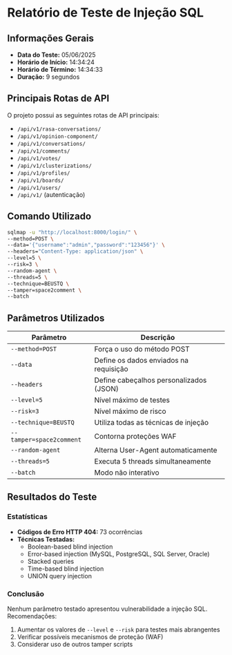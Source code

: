 # Relatório de Teste de Injeção SQL

## Informações Gerais

- **Data do Teste:** 05/06/2025
- **Horário de Início:** 14:34:24
- **Horário de Término:** 14:34:33
- **Duração:** 9 segundos

## Principais Rotas de API

O projeto possui as seguintes rotas de API principais:

- `/api/v1/rasa-conversations/`
- `/api/v1/opinion-component/`
- `/api/v1/conversations/`
- `/api/v1/comments/`
- `/api/v1/votes/`
- `/api/v1/clusterizations/`
- `/api/v1/profiles/`
- `/api/v1/boards/`
- `/api/v1/users/`
- `/api/v1/` (autenticação)

## Comando Utilizado

```bash
sqlmap -u "http://localhost:8000/login/" \
--method=POST \
--data='{"username":"admin","password":"123456"}' \
--headers="Content-Type: application/json" \
--level=5 \
--risk=3 \
--random-agent \
--threads=5 \
--technique=BEUSTQ \
--tamper=space2comment \
--batch
```

## Parâmetros Utilizados

| Parâmetro                | Descrição                               |
| ------------------------ | --------------------------------------- |
| `--method=POST`          | Força o uso do método POST              |
| `--data`                 | Define os dados enviados na requisição  |
| `--headers`              | Define cabeçalhos personalizados (JSON) |
| `--level=5`              | Nível máximo de testes                  |
| `--risk=3`               | Nível máximo de risco                   |
| `--technique=BEUSTQ`     | Utiliza todas as técnicas de injeção    |
| `--tamper=space2comment` | Contorna proteções WAF                  |
| `--random-agent`         | Alterna User-Agent automaticamente      |
| `--threads=5`            | Executa 5 threads simultaneamente       |
| `--batch`                | Modo não interativo                     |

## Resultados do Teste

### Estatísticas

- **Códigos de Erro HTTP 404:** 73 ocorrências
- **Técnicas Testadas:**
  - Boolean-based blind injection
  - Error-based injection (MySQL, PostgreSQL, SQL Server, Oracle)
  - Stacked queries
  - Time-based blind injection
  - UNION query injection

### Conclusão

Nenhum parâmetro testado apresentou vulnerabilidade a injeção SQL. Recomendações:

1. Aumentar os valores de `--level` e `--risk` para testes mais abrangentes
2. Verificar possíveis mecanismos de proteção (WAF)
3. Considerar uso de outros tamper scripts
